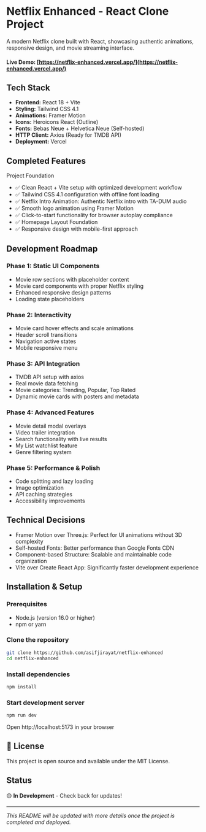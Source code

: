# Netflix Enhanced - React Clone Project

A modern Netflix clone built with React, showcasing authentic animations, responsive design, and movie streaming interface.

#### Live Demo: [https://netflix-enhanced.vercel.app/](https://netflix-enhanced.vercel.app/)

## Tech Stack

- **Frontend:** React 18 + Vite
- **Styling:** Tailwind CSS 4.1
- **Animations:** Framer Motion
- **Icons:** Heroicons React (Outline)
- **Fonts:** Bebas Neue + Helvetica Neue (Self-hosted)
- **HTTP Client:** Axios (Ready for TMDB API)
- **Deployment:** Vercel

## Completed Features

Project Foundation

- ✅ Clean React + Vite setup with optimized development workflow
- ✅ Tailwind CSS 4.1 configuration with offline font loading
- ✅ Netflix Intro Animation: Authentic Netflix intro with TA-DUM audio
- ✅ Smooth logo animation using Framer Motion
- ✅ Click-to-start functionality for browser autoplay compliance
- ✅ Homepage Layout Foundation
- ✅ Responsive design with mobile-first approach

## Development Roadmap

### Phase 1: Static UI Components

- Movie row sections with placeholder content
- Movie card components with proper Netflix styling
- Enhanced responsive design patterns
- Loading state placeholders

### Phase 2: Interactivity

- Movie card hover effects and scale animations
- Header scroll transitions
- Navigation active states
- Mobile responsive menu

### Phase 3: API Integration

- TMDB API setup with axios
- Real movie data fetching
- Movie categories: Trending, Popular, Top Rated
- Dynamic movie cards with posters and metadata

### Phase 4: Advanced Features

- Movie detail modal overlays
- Video trailer integration
- Search functionality with live results
- My List watchlist feature
- Genre filtering system

### Phase 5: Performance & Polish

- Code splitting and lazy loading
- Image optimization
- API caching strategies
- Accessibility improvements

## Technical Decisions

- Framer Motion over Three.js: Perfect for UI animations without 3D complexity
- Self-hosted Fonts: Better performance than Google Fonts CDN
- Component-based Structure: Scalable and maintainable code organization
- Vite over Create React App: Significantly faster development experience

## Installation & Setup

### Prerequisites

- Node.js (version 16.0 or higher)
- npm or yarn

### Clone the repository

```bash
git clone https://github.com/asifjirayat/netflix-enhanced
cd netflix-enhanced
```

### Install dependencies

```bash
npm install
```

### Start development server

```bash
npm run dev
```

Open http://localhost:5173 in your browser

## 📄 License

This project is open source and available under the MIT License.

## Status

🟡 **In Development** - Check back for updates!

---

_This README will be updated with more details once the project is completed and deployed._
